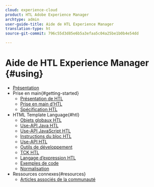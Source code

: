 ```yaml
---
cloud: experience-cloud
product: HTL Adobe Experience Manager
archtype: admin
user-guide-title: Aide de HTL Experience Manager
translation-type: ht
source-git-commit: 796c55d3d85e6b5a3efaa5c04a25be1b0b4e54dd

---
```



# Aide de HTL Experience Manager {#using}

+ [Présentation](overview.md)
+ Prise en main{#getting-started}
   + [Présentation de HTL](update.md)
   + [Prise en main d’HTL](getting-started.md)
   + [Spécification HTL](htl-specification.md)
+ HTML Template Language{#htl}
   + [Objets globaux HTL](global-objects.md)
   + [Use-API Java HTL](use-api-java.md)
   + [Use-API JavaScript HTL](use-api-javascript.md)
   + [Instructions du bloc HTL](block-statements.md)
   + [Use-API HTL](use-api.md)
   + [Outils de développement](dev-tools.md)
   + [TCK HTL](htl-tck.md)
   + [Langage d’expression HTL](expression-language.md)
   + [Exemples de code](code-samples.md)
   + [Normalisation](standardization.md)
+ Ressources connexes{#resources}
   + [Articles associés de la communauté](related-community-articles.md)
